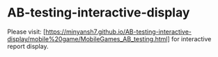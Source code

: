 # AB-testing-interactive-display
Please visit: [https://minyansh7.github.io/AB-testing-interactive-display/mobile%20game/MobileGames_AB_testing.html] for interactive report display.
